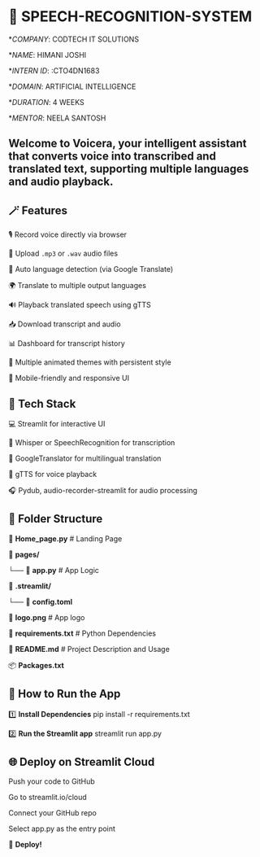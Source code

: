 # 🎤 SPEECH-RECOGNITION-SYSTEM

**COMPANY*: CODTECH IT SOLUTIONS

**NAME*: HIMANI JOSHI

**INTERN ID*: :CTO4DN1683

**DOMAIN*: ARTIFICIAL INTELLIGENCE

**DURATION*: 4 WEEKS

**MENTOR*: NEELA SANTOSH


## Welcome to Voicera, your intelligent assistant that converts voice into transcribed and translated text, supporting multiple languages and audio playback. 

## 🪄 Features

 🎙️ Record voice directly via browser
 
 📁 Upload `.mp3` or `.wav` audio files
 
 🧠 Auto language detection (via Google Translate)
 
 🌍 Translate to multiple output languages
 
 🔊 Playback translated speech using gTTS
 
 📥 Download transcript and audio
 
 📊 Dashboard for transcript history
 
 🎨 Multiple animated themes with persistent style
 
 📱 Mobile-friendly and responsive UI


## 🧠 Tech Stack

💻 Streamlit for interactive UI

📨 Whisper or SpeechRecognition for transcription

🔄 GoogleTranslator for multilingual translation

📢 gTTS for voice playback

🎧 Pydub, audio-recorder-streamlit for audio processing




## 📂 Folder Structure


📜 **Home_page.py**             # Landing Page

📰 **pages/**
   
   └── 📝 **app.py**            # App Logic

 🔮 **.streamlit/**
  
   └── 📎 **config.toml**

🔖 **logo.png**                 # App logo

🎼 **requirements.txt**         # Python Dependencies

📓 **README.md**                # Project Description and Usage

📦 **Packages.txt**


## 📱 How to Run the App

1️⃣ **Install Dependencies**
pip install -r requirements.txt

2️⃣ **Run the Streamlit app**
streamlit run app.py


## 🌐 Deploy on Streamlit Cloud

Push your code to GitHub

Go to streamlit.io/cloud

Connect your GitHub repo

Select app.py as the entry point

🚀 **Deploy!**
